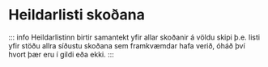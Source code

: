 # Heildarlisti skoðana

::: info Heildarlistinn
birtir samantekt yfir allar skoðanir á völdu skipi þ.e. listi yfir stöðu allra síðustu skoðana sem framkvæmdar hafa verið, óháð því hvort þær eru í gildi eða ekki.
:::